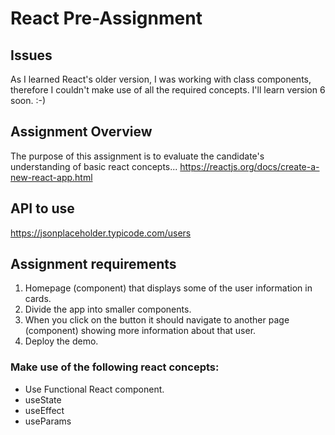 # React Pre-Assignment

## Issues
As I learned React's older version, I was working with class components, therefore I couldn't make use of all the required concepts. I'll learn version 6 soon. :-)

## Assignment Overview
The purpose of this assignment is to evaluate the candidate's understanding of basic
react concepts... https://reactjs.org/docs/create-a-new-react-app.html

## API to use
https://jsonplaceholder.typicode.com/users

## Assignment requirements
1. Homepage (component) that displays some of the user information
in cards.
2. Divide the app into smaller components.
3. When you click on the button it should navigate to another page
(component) showing more information about that user.
4. Deploy the demo.

### Make use of the following react concepts:
- Use Functional React component.
- useState
- useEffect
- useParams